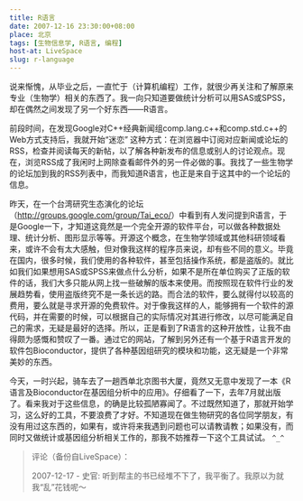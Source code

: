 ```yaml
---
title: R语言
date: 2007-12-16 23:30:00+08:00
place: 北京
tags: [生物信息学, R语言, 编程]
host-at: LiveSpace
slug: r-language
---
```

说来惭愧，从毕业之后，一直忙于（计算机编程）工作，就很少再关注和了解原来专业（生物学）相关的东西了。我一向只知道要做统计分析可以用SAS或SPSS，却在偶然之间发现了另一个好东西——R语言。

前段时间，在发现Google对C++经典新闻组comp.lang.c++和comp.std.c++的Web方式支持后，我就开始“迷恋” 这种方式：在浏览器中订阅对应新闻或论坛的RSS，检查并阅读每天的新帖，以了解各种新发布的信息或别人的讨论观点。现在，浏览RSS成了我闲时上网除查看邮件外的另一件必做的事。我找了一些生物学的论坛加到我的RSS列表中，而我知道R语言，也正是来自于这其中的一个论坛的信息。

昨天，在一个台湾研究生态演化的论坛（<http://groups.google.com/group/Tai_eco/>）中看到有人发问提到R语言，于是Google一下，才知道这竟然是一个完全开源的软件平台，可以做各种数据处理、统计分析、图形显示等等。开源这个概念，在生物学领域或其他科研领域看来，或许不会有太大感触，但对像我这样的程序员来说，却有些不同的意义。毕竟在国内，很多时候，我们使用的各种软件，甚至包括操作系统，都是盗版的。就比如我们如果想用SAS或SPSS来做点什么分析，如果不是所在单位购买了正版的软件的话，我们大多只能从网上找一些破解的版本来使用。而按照现在软件行业的发展趋势看，使用盗版终究不是一条长远的路。而合法的软件，要么就得付以较高的费用，要么就是寻求开源的免费软件。对于像我这样的人，能够拥有一个软件的源代码，并在需要的时候，可以根据自己的实际情况对其进行修改，以尽可能满足自己的需求，无疑是最好的选择。所以，正是看到了R语言的这种开放性，让我不由得颇为感慨和赞叹了一番。通过它的网站，了解到另外还有一个基于R语言开发的软件包Bioconductor，提供了各种基因组研究的模块和功能，这无疑是一个非常美妙的东西。

今天，一时兴起，骑车去了一趟西单北京图书大厦，竟然又无意中发现了一本《R语言及Bioconductor在基因组分析中的应用》。仔细看了一下，去年7月就出版了。看来我对于这些信息，的确是比较孤陋寡闻了。不过既然知道了，那就开始学习，这么好的工具，不要浪费了才好。不知道现在做生物研究的各位同学朋友，有没有用过这东西的，如果有，或许将来我遇到问题也可以请教请教；如果没有，而同时又做统计或基因组分析相关工作的，那我不妨推荐一下这个工具试试。 `^_^`

> 评论（备份自LiveSpace）：
>
> 2007-12-17 - 史官: 听到帮主的书已经堆不下了，我平衡了。我原以为就我“乱”花钱呢～
